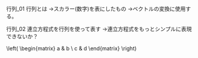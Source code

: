 行列_01
行列とは
→スカラー(数字)を表にしたもの
→ベクトルの変換に使用する。

行列_02
連立方程式を行列を使って表す
→連立方程式をもっとシンプルに表現できないか？

\left(
\begin{matrix} 
a & b \\ 
c & d 
\end{matrix} 
\right)
